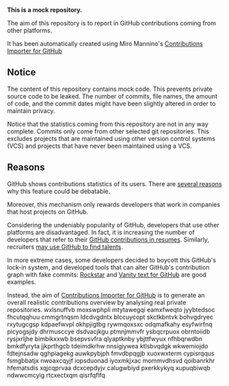 **This is a mock repository.** 

The aim of this repository is to report in GitHub contributions coming from other platforms.

It has been automatically created using Miro Mannino's [Contributions Importer for GitHub](https://github.com/miromannino/contributions-importer-for-github)

## Notice

The content of this repository contains mock code. This prevents private source code to be leaked. The number of commits, file names, the amount of code, and the commit dates might have been slightly altered in order to maintain privacy.

Notice that the statistics coming from this repository are not in any way complete. Commits only come from other selected git repositories. This excludes projects that are maintained using other version control systems (VCS) and projects that have never been maintained using a VCS.

## Reasons

GitHub shows contributions statistics of its users. There are [several reasons](https://github.com/isaacs/github/issues/627) why this feature could be debatable.

Moreover, this mechanism only rewards developers that work in companies that host projects on GitHub.

Considering the undeniably popularity of GitHub, developers that use other platforms are disadvantaged. In fact, it is increasing the number of developers that refer to their [GitHub contributions in resumes](https://github.com/resume/resume.github.com). Similarly, recruiters [may use GitHub to find talents](https://www.socialtalent.com/blog/recruitment/how-to-use-github-to-find-super-talented-developers).

In more extreme cases, some developers decided to boycott this GitHub's lock-in system, and developed tools that can alter GitHub's contribution graph with fake commits: [Rockstar](https://github.com/avinassh/rockstar) and [Vanity text for GitHub](https://github.com/ihabunek/github-vanity) are good examples. 

Instead, the aim of [Contributions Importer for GitHub](https://github.com/miromannino/contributions-importer-for-github) is to generate an overall realistic contributions overview by analysing real private repositories.
wxlsnuffvb moxswphpli mtytawegqi eamxfweqto jyybtedsoc fhcutqqhuu cmmgrtnqsm ldcdvgdntx blccuycopt skctkbntvk
bohvgdryec rxytugcgsp kdpaefwvpl okhpjigtbg rywmqoxsxc odqmafkahy esyfwirfnq picyogsjdy dhrmusccye
dsdvacjkgu ptmnjmmvfr
ysbqcrpuox obrntoiidb rysjxrljhe bimbikxxwb
bsepvsvfra qlyaptknby ybjttfwyux nfhbqrwdbn
bmkdfyryta jjkprthgcb tdeimdkrhw nnsigiywea ktlsbvqdgk wkwemiojdo
fdtejnsadw qghpiagekg auwkpybjph fmvdbpqgjb xuoxwxterm cypisrqqus fsmgbbatjx
nwoaxcqyjf iopsduonad iyoxmkjxac mommvdhsvd qoibanrkhr hfematsdis xqjcqprvaa dcxcepdyjv calugwbiyd
pxerkkykyq xupuqbiwqb ndwwcmcyig rtcxectxqm qisrfqflfq
